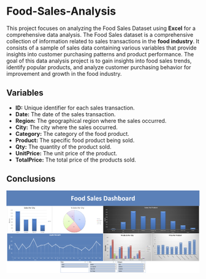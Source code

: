 # Food-Sales-Analysis
This project focuses on analyzing the Food Sales Dataset using **Excel** for a comprehensive data analysis. The Food Sales dataset is a comprehensive collection of information related to sales transactions in the **food industry**. It consists of a sample of sales data containing various variables that provide insights into customer purchasing patterns and product performance. The goal of this data analysis project is to gain insights into food sales trends, identify popular products, and analyze customer purchasing behavior for improvement and growth in the food industry.

## Variables
- **ID:** Unique identifier for each sales transaction.
- **Date:** The date of the sales transaction.
- **Region:** The geographical region where the sales occurred.
- **City:** The city where the sales occurred.
- **Category:** The category of the food product.
- **Product:** The specific food product being sold.
- **Qty:** The quantity of the product sold.
- **UnitPrice:** The unit price of the product.
- **TotalPrice:** The total price of the products sold.

## Conclusions
![](https://github.com/Oriol-Masias-Verges/Food-Sales-Analysis/blob/main/Food%20Sales.png?raw=true)
